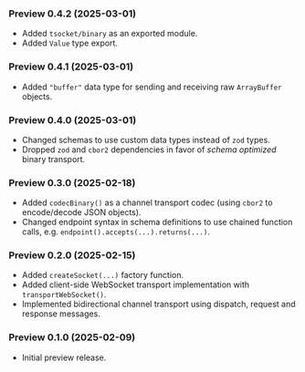 ### Preview 0.4.2 (2025-03-01)

- Added `tsocket/binary` as an exported module.
- Added `Value` type export.

### Preview 0.4.1 (2025-03-01)

- Added `"buffer"` data type for sending and receiving raw `ArrayBuffer` objects.

### Preview 0.4.0 (2025-03-01)

- Changed schemas to use custom data types instead of `zod` types.
- Dropped `zod` and `cbor2` dependencies in favor of _schema optimized_ binary transport.

### Preview 0.3.0 (2025-02-18)

- Added `codecBinary()` as a channel transport codec (using `cbor2` to encode/decode JSON objects).
- Changed endpoint syntax in schema definitions to use chained function calls, e.g. `endpoint().accepts(...).returns(...)`.

### Preview 0.2.0 (2025-02-15)

- Added `createSocket(...)` factory function.
- Added client-side WebSocket transport implementation with `transportWebSocket()`.
- Implemented bidirectional channel transport using dispatch, request and response messages.

### Preview 0.1.0 (2025-02-09)

- Initial preview release.
